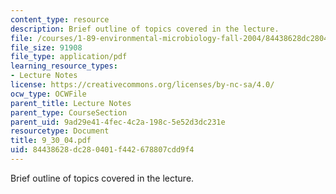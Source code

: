 ```yaml
---
content_type: resource
description: Brief outline of topics covered in the lecture.
file: /courses/1-89-environmental-microbiology-fall-2004/84438628dc280401f442678807cdd9f4_9_30_04.pdf
file_size: 91908
file_type: application/pdf
learning_resource_types:
- Lecture Notes
license: https://creativecommons.org/licenses/by-nc-sa/4.0/
ocw_type: OCWFile
parent_title: Lecture Notes
parent_type: CourseSection
parent_uid: 9ad29e41-4fec-4c2a-198c-5e52d3dc231e
resourcetype: Document
title: 9_30_04.pdf
uid: 84438628-dc28-0401-f442-678807cdd9f4
---
```

Brief outline of topics covered in the lecture.